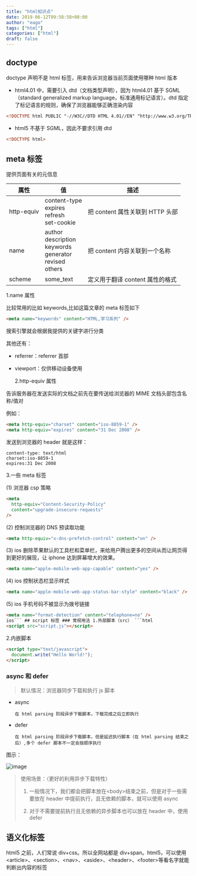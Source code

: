 ```yaml
---
title: "html知识点"
date: 2019-06-12T09:58:58+08:00
author: "eago"
tags: ["html"]
categories: ["html"]
draft: false
---
```


## doctype

doctype 声明不是 html 标签，用来告诉浏览器当前页面使用哪种 html 版本

- html4.01 中，需要引入 dtd（文档类型声明），因为 html4.01 基于 SGML（standard generalized markup language，标准通用标记语言）。dtd 指定了标记语言的规则，确保了浏览器能够正确渲染内容

```html
<!DOCTYPE html PUBLIC "-//W3C//DTD HTML 4.01//EN" "http://www.w3.org/TR/html4/strict.dtd">
```

- html5 不基于 SGML，因此不要求引用 dtd

```html
<!DOCTYPE html>
```

## meta 标签

提供页面有关的元信息

| 属性       | 值                                                                          | 描述                            |
| ---------- | --------------------------------------------------------------------------- | ------------------------------- |
| http-equiv | content-type <br/> expires <br/>refresh<br/>set-cookie                      | 把 content 属性关联到 HTTP 头部 |
| name       | author <br/> description <br/>keywords<br/>generator<br/>revised<br/>others | 把 content 内容关联到一个名称   |
| scheme     | some_text                                                                   | 定义用于翻译 content 属性的格式 |

1.name 属性

比较常用的比如 keywords,比如这篇文章的 meta 标签如下

```html
<meta name="keywords" content="HTML,学习系列" />
```

搜索引擎就会根据我提供的关键字进行分类

其他还有：

- referrer：referrer 首部
- viewport：仅供移动设备使用

  2.http-equiv 属性

告诉服务器在发送实际的文档之前先在要传送给浏览器的 MIME 文档头部包含名称/值对

例如：

```html
<meta http-equiv="charset" content="iso-8859-1" />
<meta http-equiv="expires" content="31 Dec 2008" />
```

发送到浏览器的 header 就是这样：

```
content-type: text/html
charset:iso-8859-1
expires:31 Dec 2008
```

3.一些 meta 标签

(1) 浏览器 csp 策略

```html
<meta
  http-equiv="Content-Security-Policy"
  content="upgrade-insecure-requests"
/>
```

(2) 控制浏览器的 DNS 预读取功能

```html
<meta http-equiv="x-dns-prefetch-control" content="on" />
```

(3) ios 删除苹果默认的工具栏和菜单栏，来给用户腾出更多的空间从而让网页得到更好的展现，让 iphone 达到屏幕增大的效果。

```html
<meta name="apple-mobile-web-app-capable" content="yes" />
```

(4) ios 控制状态栏显示样式

```html
<meta name="apple-mobile-web-app-status-bar-style" content="black" />
```

(5) ios 手机号码不被显示为拨号链接

````html
<meta name="format-detection" content="telephone=no" />
ios``` ## script 标签 ### 常规用法 1.外部脚本（src） ```html
<script src="script.js"></script>
````

2.内嵌脚本

```html
<script type="text/javascript">
  document.write("Hello World!");
</script>
```

### async 和 defer

> 默认情况：浏览器同步下载和执行 js 脚本

- async

      在 html parsing 阶段异步下载脚本，下载完成之后立即执行

- defer

      在 html parsing 阶段异步下载脚本，但是延迟执行脚本（在 html parsing 结束之后）,多个 defer 脚本不一定会按顺序执行

图示：

![image](https://image-static.segmentfault.com/28/4a/284aec5bb7f16b3ef4e7482110c5ddbb_articlex)

> 使用场景：（更好的利用异步下载特性）
>
> 1. 一般情况下，我们都会把脚本放在\<body>结束之前，但是对于一些需要放在 header 中提前执行，且无依赖的脚本，就可以使用 async
>
> 2. 对于不需要提前执行且无依赖的异步脚本也可以放在 header 中，使用 defer

## 语义化标签

html5 之前，人们常说 div+css。所以全网站都是 div+span。html5，可以使用\<article>、\<section>、\<nav>、\<aside>、\<header>、\<footer>等看名字就能判断出内容的标签
